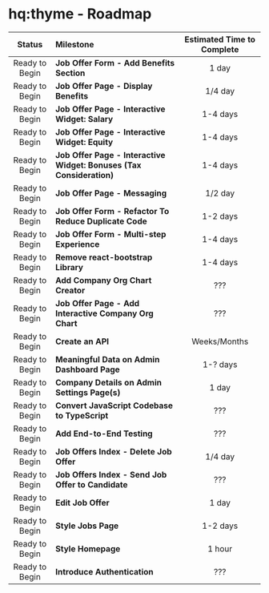 # hq:thyme - Roadmap

| Status | Milestone | Estimated Time to Complete |
| :---: | :--- | :---: |
| Ready to Begin | **Job Offer Form - Add Benefits Section** | 1 day |
| Ready to Begin | **Job Offer Page - Display Benefits** | 1/4 day |
| Ready to Begin | **Job Offer Page - Interactive Widget: Salary** | 1-4 days |
| Ready to Begin | **Job Offer Page - Interactive Widget: Equity** | 1-4 days |
| Ready to Begin | **Job Offer Page - Interactive Widget: Bonuses (Tax Consideration)** | 1-4 days |
| Ready to Begin | **Job Offer Page - Messaging** | 1/2 day |
| Ready to Begin | **Job Offer Form - Refactor To Reduce Duplicate Code** | 1-2 days |
| Ready to Begin | **Job Offer Form - Multi-step Experience** | 1-4 days |
| Ready to Begin | **Remove react-bootstrap Library** | 1-4 days |
| Ready to Begin | **Add Company Org Chart Creator** | ??? |
| Ready to Begin | **Job Offer Page - Add Interactive Company Org Chart** | ??? |
| Ready to Begin | **Create an API** | Weeks/Months |
| Ready to Begin | **Meaningful Data on Admin Dashboard Page** | 1-? days |
| Ready to Begin | **Company Details on Admin Settings Page(s)** | 1 day |
| Ready to Begin | **Convert JavaScript Codebase to TypeScript** | ??? |
| Ready to Begin | **Add End-to-End Testing** | ??? |
| Ready to Begin | **Job Offers Index - Delete Job Offer** | 1/4 day |
| Ready to Begin | **Job Offers Index - Send Job Offer to Candidate** | ??? |
| Ready to Begin | **Edit Job Offer** | 1 day |
| Ready to Begin | **Style Jobs Page** | 1-2 days |
| Ready to Begin | **Style Homepage** | 1 hour |
| Ready to Begin | **Introduce Authentication** | ??? |
